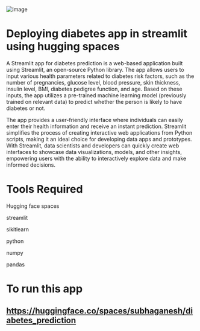 ![image](https://cdn.hashnode.com/res/hashnode/image/upload/v1669759935888/AfT-iOPJL.png?auto=compress,format&format=webp)
# Deploying diabetes app in streamlit using hugging spaces
A Streamlit app for diabetes prediction is a web-based application built using Streamlit, an open-source Python library.
The app allows users to input various health parameters related to diabetes risk factors, such as the number of pregnancies, glucose level, blood pressure, skin thickness, insulin level, BMI, diabetes pedigree function, and age. 
Based on these inputs, the app utilizes a pre-trained machine learning model (previously trained on relevant data) to predict whether the person is likely to have diabetes or not.

The app provides a user-friendly interface where individuals can easily enter their health information and receive an instant prediction.
Streamlit simplifies the process of creating interactive web applications from Python scripts, making it an ideal choice for developing data apps and prototypes.
With Streamlit, data scientists and developers can quickly create web interfaces to showcase data visualizations, models, and other insights, empowering users with the ability to interactively explore data and make informed decisions.

# Tools Required
Hugging face spaces

streamlit

sikitlearn

python

numpy

pandas

# To run this app 

## https://huggingface.co/spaces/subhaganesh/diabetes_prediction


